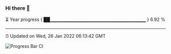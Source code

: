 ### Hi there 👋

⏳ Year progress { ██▁▁▁▁▁▁▁▁▁▁▁▁▁▁▁▁▁▁▁▁▁▁▁▁▁▁▁▁ } 6.92 %

---

⏰ Updated on Wed, 26 Jan 2022 06:13:42 GMT

![Progress Bar CI](https://github.com/liununu/liununu/workflows/Progress%20Bar%20CI/badge.svg)
